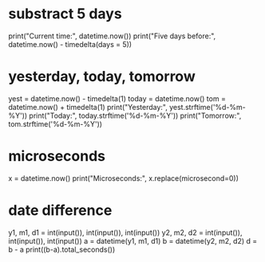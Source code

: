 # substract 5 days 
 
print("Current time:", datetime.now()) 
print("Five days before:", datetime.now() - timedelta(days = 5)) 
 
# yesterday, today, tomorrow 
yest = datetime.now() - timedelta(1) 
today = datetime.now() 
tom = datetime.now() + timedelta(1) 
print("Yesterday:", yest.strftime('%d-%m-%Y')) 
print("Today:", today.strftime('%d-%m-%Y')) 
print("Tomorrow:", tom.strftime('%d-%m-%Y')) 
 
# microseconds 
x = datetime.now() 
print("Microseconds:", x.replace(microsecond=0)) 
 
# date difference 
y1, m1, d1 = int(input()), int(input()), int(input()) 
y2, m2, d2 = int(input()), int(input()), int(input()) 
a = datetime(y1, m1, d1) 
b = datetime(y2, m2, d2) 
d = b - a 
print((b-a).total_seconds())
